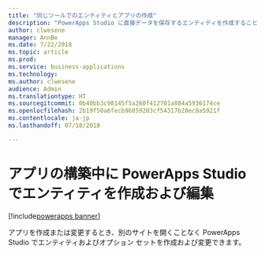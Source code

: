 ```yaml
---
title: "同じツールでのエンティティとアプリの作成"
description: "PowerApps Studio に直接データを保存するエンティティを作成することにより、アプリの構築とエンティティ/スキーマの作成を 1 つのプロセスに統合します。"
author: clwesene
manager: AnnBe
ms.date: 7/22/2018
ms.topic: article
ms.prod: 
ms.service: business-applications
ms.technology: 
ms.author: clwesene
audience: Admin
ms.translationtype: HT
ms.sourcegitcommit: 0b40bb3c98145f5a260f412701a884a5936174ce
ms.openlocfilehash: 2b19f50a6fecb96859203cf54317b28ec8a5921f
ms.contentlocale: ja-jp
ms.lasthandoff: 07/18/2018

---
```

# <a name="create-and-edit-entities-in-powerapps-studio-while-you-build-an-app"></a>アプリの構築中に PowerApps Studio でエンティティを作成および編集

[!include[powerapps banner](../includes/powerapps.md)]




アプリを作成または変更するとき、別のサイトを開くことなく PowerApps Studio でエンティティおよびオプション セットを作成および変更できます。

